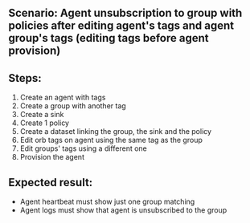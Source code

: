 ## Scenario: Agent unsubscription to group with policies after editing agent's tags and agent group's tags (editing tags before agent provision) 
Steps:
-  
1. Create an agent with tags
2. Create a group with another tag
3. Create a sink
4. Create 1 policy
5. Create a dataset linking the group, the sink and the policy
6. Edit orb tags on agent using the same tag as the group
7. Edit groups' tags using a different one
8. Provision the agent

Expected result:
-
- Agent heartbeat must show just one group matching
- Agent logs must show that agent is unsubscribed to the group
